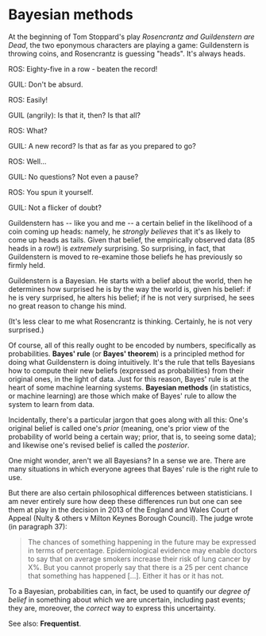 # Bayesian methods

At the beginning of Tom Stoppard's play *Rosencrantz and Guildenstern are Dead*, the two eponymous characters are playing a game: Guildenstern is throwing coins, and Rosencrantz is guessing "heads". It's always heads.

 ROS: Eighty-five in a row - beaten the record!

GUIL: Don't be absurd.

 ROS: Easily!

GUIL (angrily): Is that it, then? Is that all?
 
 ROS: What?
 
GUIL: A new record? Is that as far as you prepared to go?

 ROS: Well...

GUIL: No questions? Not even a pause?

 ROS: You spun it yourself.

GUIL: Not a flicker of doubt?

Guildenstern has -- like you and me -- a certain belief in the likelihood of a coin coming up heads: namely, he *strongly believes* that it's as likely to come up heads as tails. Given that belief, the empirically observed data (85 heads in a row!) is *extremely* surprising. So surprising, in fact, that Guildenstern is moved to re-examine those beliefs he has previously so firmly held.

Guildenstern is a Bayesian. He starts with a belief about the world, then he determines how surprised he is by the way the world is, given his belief: if he is very surprised, he alters his belief; if he is not very surprised, he sees no great reason to change his mind.

(It's less clear to me what Rosencrantz is thinking. Certainly, he is not very surprised.)

Of course, all of this really ought to be encoded by numbers, specifically as probabilities. **Bayes' rule** (or **Bayes' theorem**) is a principled method for doing what Guildenstern is doing intuitively. It's the rule that tells Bayesians how to compute their new beliefs (expressed as probabilities) from their original ones, in the light of data. Just for this reason, Bayes' rule is at the heart of some machine learning systems. **Bayesian methods** (in statistics, or machine learning) are those which make of Bayes' rule to allow the system to learn from data.

Incidentally, there's a particular jargon that goes along with all this: One's original belief is called one's *prior* (meaning, one's prior view of the probability of world being a certain way; prior, that is, to seeing some data); and likewise one's revised belief is called the *posterior*.

One might wonder, aren't we all Bayesians? In a sense we are. There are many situations in which everyone agrees that Bayes' rule is the right rule to use. 

But there are also certain philosophical differences between statisticians. I am never entirely sure how deep these differences run but one can see them at play in the decision in 2013 of the England and Wales Court of Appeal (Nulty & others v Milton Keynes Borough Council). The judge wrote (in paragraph 37):

> The chances of something happening in the future may be expressed in terms of
> percentage. Epidemiological evidence may enable doctors to say that on average
> smokers increase their risk of lung cancer by X%. But you cannot properly say
> that there is a 25 per cent chance that something has happened [...]. Either
> it has or it has not.

To a Bayesian, probabilities can, in fact, be used to quantify our *degree of belief* in something about which we are uncertain, including past events; they are, moreover, the *correct* way to express this uncertainty. 

See also: **Frequentist**.

